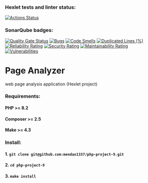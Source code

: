### Hexlet tests and linter status:
[![Actions Status](https://github.com/mendax1337/php-project-9/actions/workflows/hexlet-check.yml/badge.svg)](https://github.com/mendax1337/php-project-9/actions)
### SonarQube badges:
[![Quality Gate Status](https://sonarcloud.io/api/project_badges/measure?project=mendax1337_php-project-9&metric=alert_status)](https://sonarcloud.io/summary/new_code?id=mendax1337_php-project-9)
[![Bugs](https://sonarcloud.io/api/project_badges/measure?project=mendax1337_php-project-9&metric=bugs)](https://sonarcloud.io/summary/new_code?id=mendax1337_php-project-9)
[![Code Smells](https://sonarcloud.io/api/project_badges/measure?project=mendax1337_php-project-9&metric=code_smells)](https://sonarcloud.io/summary/new_code?id=mendax1337_php-project-9)
[![Duplicated Lines (%)](https://sonarcloud.io/api/project_badges/measure?project=mendax1337_php-project-9&metric=duplicated_lines_density)](https://sonarcloud.io/summary/new_code?id=mendax1337_php-project-9)
[![Reliability Rating](https://sonarcloud.io/api/project_badges/measure?project=mendax1337_php-project-9&metric=reliability_rating)](https://sonarcloud.io/summary/new_code?id=mendax1337_php-project-9)
[![Security Rating](https://sonarcloud.io/api/project_badges/measure?project=mendax1337_php-project-9&metric=security_rating)](https://sonarcloud.io/summary/new_code?id=mendax1337_php-project-9)
[![Maintainability Rating](https://sonarcloud.io/api/project_badges/measure?project=mendax1337_php-project-9&metric=sqale_rating)](https://sonarcloud.io/summary/new_code?id=mendax1337_php-project-9)
[![Vulnerabilities](https://sonarcloud.io/api/project_badges/measure?project=mendax1337_php-project-9&metric=vulnerabilities)](https://sonarcloud.io/summary/new_code?id=mendax1337_php-project-9)
# Page Analyzer
web page analysis application (Hexlet project)

### Requirements:
#### PHP >= 8.2
#### Composer >= 2.5
#### Make >= 4.3
### Install:
#### 1. `git clone git@github.com:mendax1337/php-project-9.git`
#### 2. `cd php-project-9`
#### 3. `make install`
